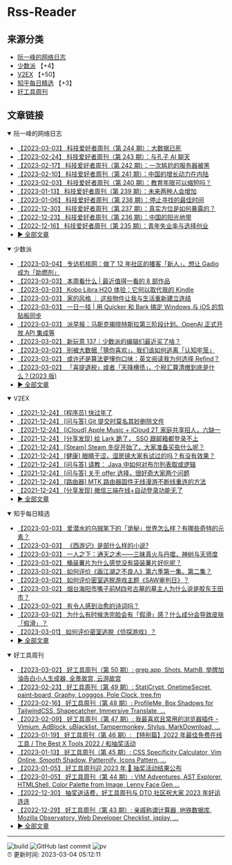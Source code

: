 # Rss-Reader

## 来源分类

* [阮一峰的网络日志](#阮一峰的网络日志)
* [少数派](#少数派) 【+4】
* [V2EX](#V2EX) 【+50】
* [知乎每日精选](#知乎每日精选) 【+3】
* [好工具周刊](#好工具周刊)

## 文章链接

<details open>
    <summary id="阮一峰的网络日志">
     阮一峰的网络日志
    </summary>


* [【2023-03-03】 科技爱好者周刊（第 244 期）：大数据已死](http://www.ruanyifeng.com/blog/2023/03/weekly-issue-244.html)
* [【2023-02-24】 科技爱好者周刊（第 243 期）：与孔子 AI 聊天](http://www.ruanyifeng.com/blog/2023/02/weekly-issue-243.html)
* [【2023-02-17】 科技爱好者周刊（第 242 期）：一次尴尬的服务器被黑](http://www.ruanyifeng.com/blog/2023/02/weekly-issue-242.html)
* [【2023-02-10】 科技爱好者周刊（第 241 期）：中国的增长动力在内陆](http://www.ruanyifeng.com/blog/2023/02/weekly-issue-241.html)
* [【2023-02-03】 科技爱好者周刊（第 240 期）：教育年限可以缩短吗？](http://www.ruanyifeng.com/blog/2023/02/weekly-issue-240.html)
* [【2023-01-13】 科技爱好者周刊（第 239 期）：未来两种人会增加](http://www.ruanyifeng.com/blog/2023/01/weekly-issue-239.html)
* [【2023-01-06】 科技爱好者周刊（第 238 期）：停止寻找的最佳时间](http://www.ruanyifeng.com/blog/2023/01/weekly-issue-238.html)
* [【2022-12-30】 科技爱好者周刊（第 237 期）：真实方位是如何暴露的？](http://www.ruanyifeng.com/blog/2022/12/weekly-issue-237.html)
* [【2022-12-23】 科技爱好者周刊（第 236 期）：中国的阳光地带](http://www.ruanyifeng.com/blog/2022/12/weekly-issue-236.html)
* [【2022-12-16】 科技爱好者周刊（第 235 期）：青年失业率与选择创业](http://www.ruanyifeng.com/blog/2022/12/weekly-issue-235.html)
* [:arrow_forward: 全部文章](data/阮一峰的网络日志.md)
</details>

<details open>
    <summary id="少数派">
     少数派
    </summary>


* [【2023-03-04】 专访机核网：做了 12 年社区的播客「新人」，想让 Gadio 成为「助燃剂」](https://sspai.com/post/78617)
* [【2023-03-03】 本周看什么 | 最近值得一看的 8 部作品](https://sspai.com/post/78627)
* [【2023-03-03】 Kobo Libra H2O 体验：它何以取代我的 Kindle](https://sspai.com/post/78528)
* [【2023-03-03】 家的风格 ｜ 这些物件让我与生活重新建立连结](https://sspai.com/post/77451)
* [【2023-03-03】 一日一技 | 用 Quicker 和 Bark 搞定 Windows 与 iOS 的剪贴板同步](https://sspai.com/post/78530)
* [【2023-03-03】 派早报：马斯克揭晓特斯拉第三阶段计划、OpenAI 正式开放 API 集成等](https://sspai.com/post/78619)
* [【2023-03-02】 新玩意 137｜少数派的编辑们最近买了啥？](https://sspai.com/post/78611)
* [【2023-03-02】 别被大数据「猜你喜欢」，我们该如何逃离「认知牢笼」](https://sspai.com/post/78601)
* [【2023-03-02】 或许还是算法更懂你口味：英文阅读我为何选择 Refind？](https://sspai.com/post/78510)
* [【2023-03-02】 「喜提退税」或者「天降横债」，个税汇算清缴到底是什么？(2023 版)](https://sspai.com/post/59791)
* [:arrow_forward: 全部文章](data/少数派.md)
</details>

<details open>
    <summary id="V2EX">
     V2EX
    </summary>


* [【2021-12-24】 [程序员] 快过年了](https://www.v2ex.com/t/824201)
* [【2021-12-24】 [问与答] Git 提交时莫名其妙删除文件](https://www.v2ex.com/t/824200)
* [【2021-12-24】 [iCloud] Apple Music + iCloud 2T 家庭共享招人，六缺一](https://www.v2ex.com/t/824199)
* [【2021-12-24】 [分享发现] 给 Lark 跪了， SSO 跟邮箱都登录不上](https://www.v2ex.com/t/824198)
* [【2021-12-24】 [Steam] Steam 冬促开始了，大家准备买些什么呢？](https://www.v2ex.com/t/824197)
* [【2021-12-24】 [健康] 眼睛干涩，湿房镜大家有试过的吗？有没有效果？](https://www.v2ex.com/t/824196)
* [【2021-12-24】 [问与答] 请教： Java 中如何对布尔列表取或逻辑](https://www.v2ex.com/t/824194)
* [【2021-12-24】 [问与答] 关于 offer 选择，很好奇大家两个问题](https://www.v2ex.com/t/824192)
* [【2021-12-24】 [路由器] MTK 路由器固件无线漫游不断线重连的方法](https://www.v2ex.com/t/824191)
* [【2021-12-24】 [分享发现] 微信三端在线+自动登录功能无了](https://www.v2ex.com/t/824190)
* [:arrow_forward: 全部文章](data/V2EX.md)
</details>

<details open>
    <summary id="知乎每日精选">
     知乎每日精选
    </summary>


* [【2023-03-03】 爱潜水的乌贼笔下的「诡秘」世界怎么样？有哪些奇特的元素？](http://www.zhihu.com/question/586470151/answer/2920134949?utm_campaign=rss&utm_medium=rss&utm_source=rss&utm_content=title)
* [【2023-03-03】 《西游记》是部什么样的小说?](http://www.zhihu.com/question/584941331/answer/2920119555?utm_campaign=rss&utm_medium=rss&utm_source=rss&utm_content=title)
* [【2023-03-03】 一人之下：通天之术——三昧真火与丹噬，神树与天师度](http://zhuanlan.zhihu.com/p/607798406?utm_campaign=rss&utm_medium=rss&utm_source=rss&utm_content=title)
* [【2023-03-02】 桶装薯片为什么感觉没有袋装薯片好吃呢？](http://www.zhihu.com/question/34146931/answer/2917427473?utm_campaign=rss&utm_medium=rss&utm_source=rss&utm_content=title)
* [【2023-03-02】 如何评价《画江湖之不良人》第六季第一集、第二集？](http://www.zhihu.com/question/587069555/answer/2917922338?utm_campaign=rss&utm_medium=rss&utm_source=rss&utm_content=title)
* [【2023-03-02】 如何评价密室逃脱游戏主题《SAW审判日》？](http://www.zhihu.com/question/586737293/answer/2917028762?utm_campaign=rss&utm_medium=rss&utm_source=rss&utm_content=title)
* [【2023-03-02】 烟台海阳市嘴子前M四号古墓的墓主人为什么说是胶东王田市？](http://www.zhihu.com/question/579802839/answer/2854536561?utm_campaign=rss&utm_medium=rss&utm_source=rss&utm_content=title)
* [【2023-03-02】 有令人感到治愈的诗词吗？](http://www.zhihu.com/question/584986252/answer/2914412727?utm_campaign=rss&utm_medium=rss&utm_source=rss&utm_content=title)
* [【2023-03-02】 为什么有时候洗完脸会有「假滑」感？什么成分会导致皮肤「假滑」？](http://www.zhihu.com/question/585735762/answer/2917781648?utm_campaign=rss&utm_medium=rss&utm_source=rss&utm_content=title)
* [【2023-03-01】 如何评价密室逃脱《侦探游戏》？](http://www.zhihu.com/question/558381365/answer/2916798547?utm_campaign=rss&utm_medium=rss&utm_source=rss&utm_content=title)
* [:arrow_forward: 全部文章](data/知乎每日精选.md)
</details>

<details open>
    <summary id="好工具周刊">
     好工具周刊
    </summary>


* [【2023-03-02】 好工具周刊（第 50 期）: grep.app, Shots, MathB, 举牌加油告白小人生成器, 全景故宫, 云游故宫](https://bestxtools.zhubai.love/posts/2243018555094687744)
* [【2023-02-23】 好工具周刊（第 49 期）: StatiCrypt, OnetimeSecret, paint-board, Graphy, Logggos, Pole Clock, tree.fm](https://bestxtools.zhubai.love/posts/2240480765706440704)
* [【2023-02-16】 好工具周刊（第 48 期）: ProfileMe, Box Shadows for TailwindCSS, Shapecatcher, Immersive Translate, ...](https://bestxtools.zhubai.love/posts/2237946902123864064)
* [【2023-02-09】 好工具周刊（第 47 期）: 我最喜欢且常用的浏览器插件 - Vimium, AdBlock, uBlacklist, Tampermonkey, Stylus, MarkDownload, ...](https://bestxtools.zhubai.love/posts/2235408322050158592)
* [【2023-01-19】 好工具周刊（第 46 期）: 【特别篇】2022 年最佳免费在线工具 / The Best X Tools 2022 / 和抽奖活动](https://bestxtools.zhubai.love/posts/2227788146916585472)
* [【2023-01-13】 好工具周刊（第 45 期）: CSS Specificity Calculator, Vim Online, Smooth Shadow, Patternify, Icons Pattern, ...](https://bestxtools.zhubai.love/posts/2225492315366248448)
* [【2023-01-05】 好工具周刊迎 2023 年 🎰 抽奖活动结果公布](https://bestxtools.zhubai.love/posts/2222709322708946944)
* [【2023-01-05】 好工具周刊（第 44 期）: VIM Adventures, AST Explorer, HTMLShell, Color Palette from Image, Lenny Face Gen ...](https://bestxtools.zhubai.love/posts/2222686910009311232)
* [【2022-12-30】 抽奖送话费，好工具周刊与 DTO 社区祝大家 2023 年好运连连](https://bestxtools.zhubai.love/posts/2220452503982727168)
* [【2022-12-29】 好工具周刊（第 43 期）: 亲戚称谓计算器, 地铁数据库, Mozilla Observatory, Web Developer Checklist, jqplay, ...](https://bestxtools.zhubai.love/posts/2220148863686438912)
* [:arrow_forward: 全部文章](data/好工具周刊.md)
</details>


---

![build](https://github.com/LikaiLee/rss-reader/workflows/rss%20reader/badge.svg)
![GitHub last commit](https://img.shields.io/github/last-commit/likailee/rss-reader)
![pv](https://pageview.vercel.app/?github_user=likailee) <br>
:alarm_clock: 更新时间: 2023-03-04 05:12:11